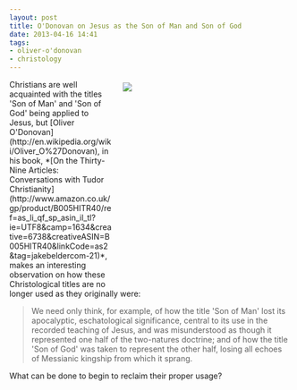 ```yaml
---
layout: post
title: O'Donovan on Jesus as the Son of Man and Son of God
date: 2013-04-16 14:41
tags:
- oliver-o'donovan
- christology
---
```

<div style="float: right; margin: 5px 1px 0px 20px; width: 300px; height: 355px;"><img src="https://dl.dropboxusercontent.com/u/3897986/Jake%20Blog%20Images/coming%20kingdom.jpg" /></div>
Christians are well acquainted with the titles 'Son of Man' and 'Son of God' being applied to Jesus, but [Oliver O'Donovan](http://en.wikipedia.org/wiki/Oliver_O%27Donovan), in his book, *[On the Thirty-Nine Articles: Conversations with Tudor Christianity](http://www.amazon.co.uk/gp/product/B005HITR40/ref=as_li_qf_sp_asin_il_tl?ie=UTF8&camp=1634&creative=6738&creativeASIN=B005HITR40&linkCode=as2&tag=jakebeldercom-21)*, makes an interesting observation on how these Christological titles are no longer used as they originally were:

<blockquote>
We need only think, for example, of how the title 'Son of Man' lost its apocalyptic, eschatological significance, central to its use in the recorded teaching of Jesus, and was misunderstood as though it represented one half of the two-natures doctrine; and of how the title 'Son of God' was taken to represent the other half, losing all echoes of Messianic kingship from which it sprang.
</blockquote>

What can be done to begin to reclaim their proper usage?
